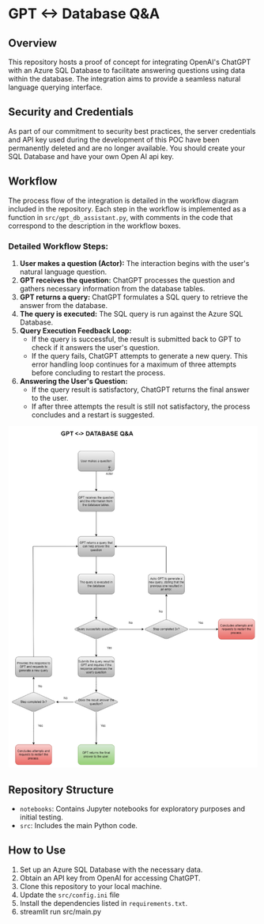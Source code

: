 # GPT <-> Database Q&A

## Overview
This repository hosts a proof of concept for integrating OpenAI's ChatGPT with an Azure SQL Database to facilitate answering questions using data within the database. The integration aims to provide a seamless natural language querying interface.

## Security and Credentials
As part of our commitment to security best practices, the server credentials and API key used during the development of this POC have been permanently deleted and are no longer available. You should create your SQL Database and have your own Open AI api key.

## Workflow
The process flow of the integration is detailed in the workflow diagram included in the repository. Each step in the workflow is implemented as a function in `src/gpt_db_assistant.py`, with comments in the code that correspond to the description in the workflow boxes.

### Detailed Workflow Steps:
1. **User makes a question (Actor):** The interaction begins with the user's natural language question.
2. **GPT receives the question:** ChatGPT processes the question and gathers necessary information from the database tables.
3. **GPT returns a query:** ChatGPT formulates a SQL query to retrieve the answer from the database.
4. **The query is executed:** The SQL query is run against the Azure SQL Database.
5. **Query Execution Feedback Loop:**
   - If the query is successful, the result is submitted back to GPT to check if it answers the user's question.
   - If the query fails, ChatGPT attempts to generate a new query. This error handling loop continues for a maximum of three attempts before concluding to restart the process.
6. **Answering the User's Question:**
   - If the query result is satisfactory, ChatGPT returns the final answer to the user.
   - If after three attempts the result is still not satisfactory, the process concludes and a restart is suggested.

![plot](./images/workflow2.png)

## Repository Structure
- `notebooks`: Contains Jupyter notebooks for exploratory purposes and initial testing.
- `src`: Includes the main Python code.

## How to Use
1. Set up an Azure SQL Database with the necessary data.
2. Obtain an API key from OpenAI for accessing ChatGPT.
3. Clone this repository to your local machine.
4. Update the `src/config.ini` file
5. Install the dependencies listed in `requirements.txt`.
6. streamlit run src/main.py
